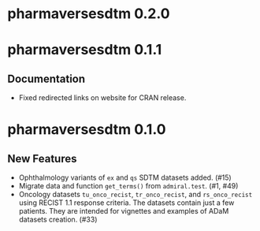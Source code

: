 # pharmaversesdtm 0.2.0

# pharmaversesdtm 0.1.1

## Documentation

 - Fixed redirected links on website for CRAN release. 

# pharmaversesdtm 0.1.0

## New Features

 - Ophthalmology variants of `ex` and `qs` SDTM datasets added. (#15)
 - Migrate data and function `get_terms()` from `admiral.test`. (#1, #49)
 - Oncology datasets `tu_onco_recist`, `tr_onco_recist`, and `rs_onco_recist`
 using RECIST 1.1 response criteria. The datasets contain just a few patients.
 They are intended for vignettes and examples of ADaM datasets creation. (#33)

